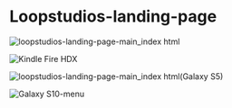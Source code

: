 # Loopstudios-landing-page

![loopstudios-landing-page-main_index html](https://github.com/randjelovic-jelena/Loopstudios-landing-page/assets/125824089/c7bbf39b-5d5e-4c56-b3d2-0c3e9c070bb4)


![Kindle Fire HDX](https://github.com/randjelovic-jelena/Loopstudios-landing-page/assets/125824089/6d96c82d-bb47-4bc0-b230-4fb42e5ddb07)


![loopstudios-landing-page-main_index html(Galaxy S5)](https://github.com/randjelovic-jelena/Loopstudios-landing-page/assets/125824089/193cc2de-7517-4a58-8e41-b21300087167)


![Galaxy S10-menu](https://github.com/randjelovic-jelena/Loopstudios-landing-page/assets/125824089/4bb005dc-128d-4b78-917c-02f98579051a)


